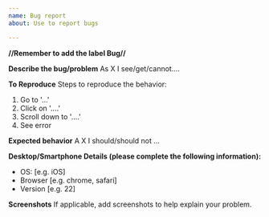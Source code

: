 ```yaml
---
name: Bug report
about: Use to report bugs

---
```


**//Remember to add the label Bug//**

**Describe the bug/problem**
As X I see/get/cannot....

**To Reproduce**
Steps to reproduce the behavior:
1. Go to '...'
2. Click on '....'
3. Scroll down to '....'
4. See error

**Expected behavior**
A X I should/should not ...

**Desktop/Smartphone Details  (please complete the following information):**
 - OS: [e.g. iOS]
 - Browser [e.g. chrome, safari]
 - Version [e.g. 22]

**Screenshots**
If applicable, add screenshots to help explain your problem.
